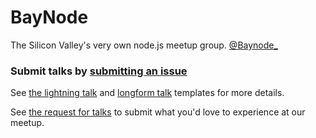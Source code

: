 BayNode
=======

The Silicon Valley's very own node.js meetup group. [@Baynode_](https://twitter.com/BayNode_)

### Submit talks by [submitting an issue](http://github.com/baynode/baynode/issues)

See [the lightning talk](lightning-talk-template.md) and [longform talk](talk-template.md)
templates for more details. 

See [the request for talks](request-for-talk.md) to submit what you'd love to experience at
our meetup.

